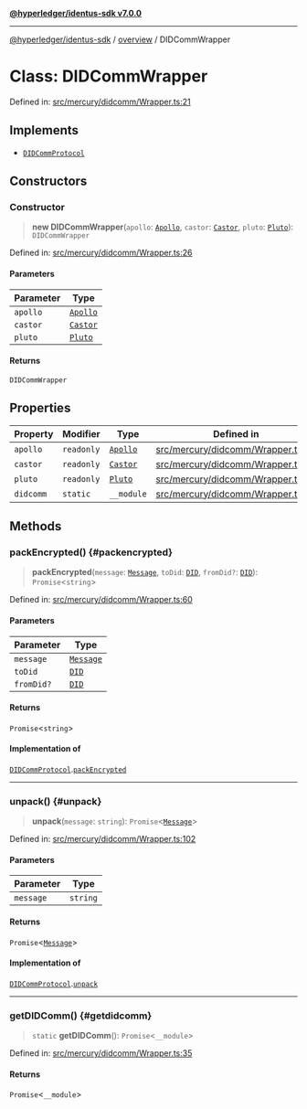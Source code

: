 [**@hyperledger/identus-sdk v7.0.0**](../../README.md)

***

[@hyperledger/identus-sdk](../../README.md) / [overview](../README.md) / DIDCommWrapper

# Class: DIDCommWrapper

Defined in: [src/mercury/didcomm/Wrapper.ts:21](https://github.com/hyperledger/identus-edge-agent-sdk-ts/blob/96423ee84b124a31ce63036d9d623d1cb73a13c2/src/mercury/didcomm/Wrapper.ts#L21)

## Implements

- [`DIDCommProtocol`](../interfaces/DIDCommProtocol.md)

## Constructors

### Constructor

> **new DIDCommWrapper**(`apollo`: [`Apollo`](../namespaces/Domain/interfaces/Apollo.md), `castor`: [`Castor`](../namespaces/Domain/interfaces/Castor.md), `pluto`: [`Pluto`](../namespaces/Domain/interfaces/Pluto.md)): `DIDCommWrapper`

Defined in: [src/mercury/didcomm/Wrapper.ts:26](https://github.com/hyperledger/identus-edge-agent-sdk-ts/blob/96423ee84b124a31ce63036d9d623d1cb73a13c2/src/mercury/didcomm/Wrapper.ts#L26)

#### Parameters

| Parameter | Type |
| ------ | ------ |
| `apollo` | [`Apollo`](../namespaces/Domain/interfaces/Apollo.md) |
| `castor` | [`Castor`](../namespaces/Domain/interfaces/Castor.md) |
| `pluto` | [`Pluto`](../namespaces/Domain/interfaces/Pluto.md) |

#### Returns

`DIDCommWrapper`

## Properties

| Property | Modifier | Type | Defined in |
| ------ | ------ | ------ | ------ |
| <a id="apollo"></a> `apollo` | `readonly` | [`Apollo`](../namespaces/Domain/interfaces/Apollo.md) | [src/mercury/didcomm/Wrapper.ts:27](https://github.com/hyperledger/identus-edge-agent-sdk-ts/blob/96423ee84b124a31ce63036d9d623d1cb73a13c2/src/mercury/didcomm/Wrapper.ts#L27) |
| <a id="castor"></a> `castor` | `readonly` | [`Castor`](../namespaces/Domain/interfaces/Castor.md) | [src/mercury/didcomm/Wrapper.ts:28](https://github.com/hyperledger/identus-edge-agent-sdk-ts/blob/96423ee84b124a31ce63036d9d623d1cb73a13c2/src/mercury/didcomm/Wrapper.ts#L28) |
| <a id="pluto"></a> `pluto` | `readonly` | [`Pluto`](../namespaces/Domain/interfaces/Pluto.md) | [src/mercury/didcomm/Wrapper.ts:29](https://github.com/hyperledger/identus-edge-agent-sdk-ts/blob/96423ee84b124a31ce63036d9d623d1cb73a13c2/src/mercury/didcomm/Wrapper.ts#L29) |
| <a id="didcomm"></a> `didcomm` | `static` | `__module` | [src/mercury/didcomm/Wrapper.ts:22](https://github.com/hyperledger/identus-edge-agent-sdk-ts/blob/96423ee84b124a31ce63036d9d623d1cb73a13c2/src/mercury/didcomm/Wrapper.ts#L22) |

## Methods

### packEncrypted() {#packencrypted}

> **packEncrypted**(`message`: [`Message`](../namespaces/Domain/classes/Message.md), `toDid`: [`DID`](../namespaces/Domain/classes/DID.md), `fromDid?`: [`DID`](../namespaces/Domain/classes/DID.md)): `Promise`\<`string`\>

Defined in: [src/mercury/didcomm/Wrapper.ts:60](https://github.com/hyperledger/identus-edge-agent-sdk-ts/blob/96423ee84b124a31ce63036d9d623d1cb73a13c2/src/mercury/didcomm/Wrapper.ts#L60)

#### Parameters

| Parameter | Type |
| ------ | ------ |
| `message` | [`Message`](../namespaces/Domain/classes/Message.md) |
| `toDid` | [`DID`](../namespaces/Domain/classes/DID.md) |
| `fromDid?` | [`DID`](../namespaces/Domain/classes/DID.md) |

#### Returns

`Promise`\<`string`\>

#### Implementation of

[`DIDCommProtocol`](../interfaces/DIDCommProtocol.md).[`packEncrypted`](../interfaces/DIDCommProtocol.md#packencrypted)

***

### unpack() {#unpack}

> **unpack**(`message`: `string`): `Promise`\<[`Message`](../namespaces/Domain/classes/Message.md)\>

Defined in: [src/mercury/didcomm/Wrapper.ts:102](https://github.com/hyperledger/identus-edge-agent-sdk-ts/blob/96423ee84b124a31ce63036d9d623d1cb73a13c2/src/mercury/didcomm/Wrapper.ts#L102)

#### Parameters

| Parameter | Type |
| ------ | ------ |
| `message` | `string` |

#### Returns

`Promise`\<[`Message`](../namespaces/Domain/classes/Message.md)\>

#### Implementation of

[`DIDCommProtocol`](../interfaces/DIDCommProtocol.md).[`unpack`](../interfaces/DIDCommProtocol.md#unpack)

***

### getDIDComm() {#getdidcomm}

> `static` **getDIDComm**(): `Promise`\<`__module`\>

Defined in: [src/mercury/didcomm/Wrapper.ts:35](https://github.com/hyperledger/identus-edge-agent-sdk-ts/blob/96423ee84b124a31ce63036d9d623d1cb73a13c2/src/mercury/didcomm/Wrapper.ts#L35)

#### Returns

`Promise`\<`__module`\>
